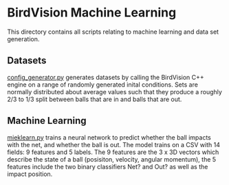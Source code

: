 # BirdVision Machine Learning

This directory contains all scripts relating to machine learning and data set generation.

## Datasets

[config_generator.py](config_generator.py) generates datasets by calling the BirdVision C++ engine on a range of randomly generated inital conditions. Sets are normally distributed about average values such that they produce a roughly 2/3 to 1/3 split between balls that are in and balls that are out.

## Machine Learning

[mieklearn.py](mieklearn.py) trains a neural network to predict whether the ball impacts with the net, and whether the ball is out. The model trains on a CSV with 14 fields: 9 features and 5 labels. The 9 features are the 3 x 3D vectors which describe the state of a ball (posisiton, velocity, angular momentum), the 5 features include the two binary classifiers Net? and Out? as well as the impact position.


